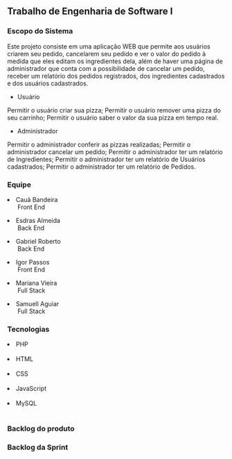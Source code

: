 ## Trabalho de Engenharia de Software I

### Escopo do Sistema
Este projeto consiste em uma aplicação WEB que permite aos usuários criarem seu pedido, cancelarem seu pedido e ver o valor do pedido à medida que eles editam os ingredientes dela, além de haver uma página de administrador que conta com a possibilidade de cancelar um pedido, receber um relatório dos pedidos registrados, dos ingredientes cadastrados e dos usuários cadastrados.
- Usuário
<p>
Permitir o usuário criar sua pizza;
Permitir o usuário remover uma pizza do seu carrinho;
Permitir o usuário saber o valor da sua pizza em tempo real.
</p>

- Administrador
<p>
Permitir o administrador conferir as pizzas realizadas;
Permitir o administrador cancelar um pedido;
Permitir o administrador ter um relatório de Ingredientes;
Permitir o administrador ter um relatório de Usuários cadastrados;
Permitir o administrador ter um relatório de Pedidos.
</p>

### Equipe
<li>
     Cauã Bandeira
     <ul>
          Front End
     </ul>
</li>

<li>
     Esdras Almeida
     <ul>
          Back End
     </ul>
</li>

<li>
     Gabriel Roberto
     <ul>
          Back End
     </ul>
</li>

<li>
     Igor Passos
     <ul>
          Front End
     </ul>
</li>

<li>
     Mariana Vieira
     <ul>
          Full Stack
     </ul>
</li>

<li>
     Samuell Aguiar
     <ul>
          Full Stack
     </ul>
</li>

### Tecnologias

<li>
     PHP
</li>
</br>

<li>
     HTML
</li>
</br>

<li>
     CSS
</li>
</br>

<li>
     JavaScript
</li>
</br>

<li>
     MySQL
</li>
</br>

### Backlog do produto


### Backlog da Sprint

